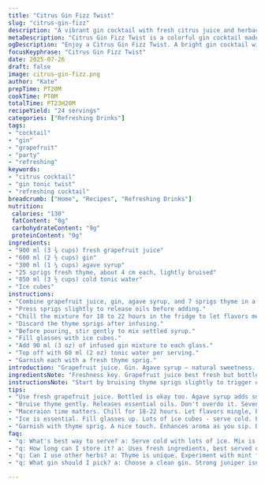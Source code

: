 ```yaml
---
title: "Citrus Gin Fizz Twist"
slug: "citrus-gin-fizz"
description: "A vibrant gin cocktail with fresh citrus juice and herbaceous notes. Combines grapefruit juice and gin with agave syrup and thyme, cold tonic water, and ice. Macerated a day to infuse flavors. Served with fresh herb garnish. About 2 liters total volume, serving around 24 portions."
metaDescription: "Citrus Gin Fizz Twist is a colorful gin cocktail made with grapefruit juice and herbs. Refreshing drink for gatherings."
ogDescription: "Enjoy a Citrus Gin Fizz Twist. A bright gin cocktail with fresh grapefruit juice. Perfect for parties and gatherings."
focusKeyphrase: "Citrus Gin Fizz Twist"
date: 2025-07-26
draft: false
image: citrus-gin-fizz.png
author: "Kate"
prepTime: PT20M
cookTime: PT0M
totalTime: PT23H20M
recipeYield: "24 servings"
categories: ["Refreshing Drinks"]
tags:
- "cocktail"
- "gin"
- "grapefruit"
- "party"
- "refreshing"
keywords:
- "citrus cocktail"
- "gin tonic twist"
- "refreshing cocktail"
breadcrumb: ["Home", "Recipes", "Refreshing Drinks"]
nutrition: 
 calories: "130"
 fatContent: "0g"
 carbohydrateContent: "9g"
 proteinContent: "0g"
ingredients:
- "900 ml (3 ¾ cups) fresh grapefruit juice"
- "600 ml (2 ½ cups) gin"
- "300 ml (1 ¼ cups) agave syrup"
- "25 sprigs fresh thyme, about 4 cm each, lightly bruised"
- "850 ml (3 ½ cups) cold tonic water"
- "Ice cubes"
instructions:
- "Combine grapefruit juice, gin, agave syrup, and 7 sprigs thyme in a large pitcher or jar."
- "Press sprigs slightly to release oils before adding."
- "Chill the mixture for 18 to 22 hours in the fridge to let flavors meld."
- "Discard the thyme sprigs after infusing."
- "Before pouring, stir gently to mix settled syrup."
- "Fill glasses with ice cubes."
- "Add 90 ml (3 oz) of infused gin mixture to each glass."
- "Top off with 60 ml (2 oz) tonic water per serving."
- "Garnish each with a fresh thyme sprig."
introduction: "Grapefruit juice. Gin. Agave syrup — natural sweetness. Thyme instead of rosemary — sharper, greener, unexpected. Tonic water chilled, bubbly. Simple. Rested overnight. No fuss. This mix yields around 2 liters, or about 24 servings, so party ready. The cold tonic balances the sweet and bitter perfectly. Ice clinks, herbs float, citrus zings. Serve cold. Large pitcher. Easy for groups. Maceration time crucial for depth — 18 to 22 hours, not less. The long rest lets flavors marry. The herb swap changes the whole vibe; thyme adds a dry fresh note where rosemary lingered resinous."
ingredientsNote: "Freshness key. Grapefruit juice best fresh but bottled works fine too. Agave syrup smooth, less sweet than cane syrup — try to keep the balance light but noticeable. Gin selected should be clean and crisp, not overly juniper-heavy since grapefruit flavor stands out more. Thyme sprigs bruise gently, not pulverize, just enough to release oils. Reserve 7 for infusion and extra for garnish. Cold tonic water, best chilled long to avoid diluting the mix early. Ice cubes standard but plenty; serve drinks cold to keep them crisp and lively."
instructionsNote: "Start by bruising thyme sprigs slightly to trigger oils but keep stems intact. Mix juices, agave, gin, and herb in a clear container for easy monitoring of infusion. Timing is flexible but 18-22 hours cold is essential to develop fragrant, balanced notes without overpowering bitterness. After macerating, strain out herbs carefully to avoid bitterness or pulp. Stir lightly before serving to remix any settled syrup at the bottom. Each drink portion standardized at 90 ml mix plus 60 ml tonic; topping with tonic last maintains carbonation. Use fresh thyme sprig garnish for aroma release with every sip. Serve immediately over ice cubes for cold refreshment."
tips:
- "Use fresh grapefruit juice. Bottled is okay too. Agave syrup adds smoothness, but be cautious. Balance is key. Select a crisp gin. Avoid heavy juniper."
- "Bruise thyme gently. Releases essential oils. Don't overdo it. Seven sprigs for infusion. Reserve some extra for garnish. Cold tonic is a must. Keeps drink lively."
- "Maceraion time matters. Chill for 18-22 hours. Let flavors mingle, but don't rush. Remove thyme after infusion. Don't let bitterness sneak in. Simple steps work."
- "Ice is essential. Fill glasses up. Lots of ice cubes - serve cold. Each drink is 90 ml mix plus 60 ml tonic. Pour tonic last to keep fizz."
- "Garnish with thyme sprig. A nice touch. Enhances aroma as you sip. Drink cold for refreshment. This makes a lot, about 2 liters."
faq:
- "q: What's best way to serve? a: Serve cold with lots of ice. Mix is lively. Pour tonic last for carbonation. Glasses should be chilled too."
- "q: How long can I store it? a: Uses fresh ingredients, best served quick. Tonic loses fizz. Mix can last few days. Keep in fridge, sealed."
- "q: Can I use other herbs? a: Thyme is unique. Experiment with mint for sweetness. Basil offers different freshness. Try rosemary too."
- "q: What gin should I pick? a: Choose a clean gin. Strong juniper isn't ideal. Go with something light. Balance is crucial with grapefruit."

---
```


